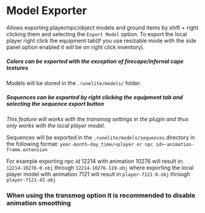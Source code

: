 # Model Exporter

Allows exporting player/npc/object models and ground items by shift + right clicking them and selecting the `Export Model` option.
To export the local player right click the equipment tab(If you use resizable mode with the side panel option enabled it will be on right click inventory).

##### Colors can be exported with the exception of firecape/infernal cape textures

Models will be stored in the `.runelite/models/` folder.

##### Sequences can be exported by right clicking the equipment tab and selecting the sequence export button
_This feature will works with the transmog settings in the plugin and thus only works with the local player model._

Sequences will be exported in the `.runelite/models/sequences` directory in the following format:
`year-month-day_time/<player or npc id>-animation-frame.extension`

For example exporting npc id 12214 with animation 10276 will result in: `12214-10276-0.obj` through `12214-10276-119.obj`
where exporting the local player model with animation 7121 will result in `player-7121-0.obj` through `player-7121-43.obj`

### When using the transmog option it is recommended to disable animation smoothing
